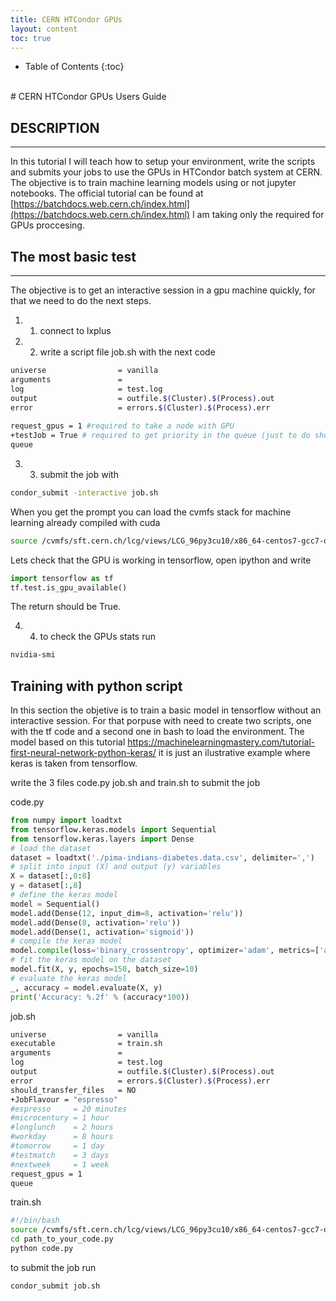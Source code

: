 ```yaml
---
title: CERN HTCondor GPUs
layout: content
toc: true
---
```



* Table of Contents 
{:toc}
<br>
# CERN HTCondor GPUs Users Guide

## DESCRIPTION
-----------
In this tutorial I will teach how to setup your environment, write the scripts and submits your jobs to use the GPUs in HTCondor batch system at CERN.
The objective is to train machine learning  models using or not jupyter notebooks.
The official tutorial can be found at [https://batchdocs.web.cern.ch/index.html](https://batchdocs.web.cern.ch/index.html)
I am taking only the required for GPUs proccesing.


## The most basic test
-----------
The objective is to get an interactive session in a gpu machine quickly,
for that we need to do the next steps.

1. 1) connect to lxplus 


2. 2) write a script file job.sh with the next code


```sh
universe                = vanilla
arguments               = 
log                     = test.log
output                  = outfile.$(Cluster).$(Process).out
error                   = errors.$(Cluster).$(Process).err
                                                                                                                                                                                                                                                             
request_gpus = 1 #required to take a node with GPU                                                                                                                                                                                                                                      
+testJob = True # required to get priority in the queue (just to do short tests)                                                                                                                                                                                                                                              
queue           
```

3. 3) submit the job with


```sh
condor_submit -interactive job.sh
```

When you get the prompt you can load the cvmfs stack for machine learning already compiled with cuda

```sh
source /cvmfs/sft.cern.ch/lcg/views/LCG_96py3cu10/x86_64-centos7-gcc7-opt/setup.sh 
```

Lets check that the GPU is working in tensorflow,
open ipython and write

```py
import tensorflow as tf 
tf.test.is_gpu_available()
```

The return should be True.

4. 4) to check the GPUs stats run
```sh
nvidia-smi
```




## Training with python script
In this  section the objetive is to train a basic model in tensorflow
without an interactive session. For that porpuse with need to create two scripts, one with the tf code and a second one in 
bash to load the environment. 
The model based on this tutorial https://machinelearningmastery.com/tutorial-first-neural-network-python-keras/
it is just an ilustrative example where keras is taken from tensorflow.

write the 3 files code.py job.sh and train.sh to submit the job

code.py
```py
from numpy import loadtxt
from tensorflow.keras.models import Sequential
from tensorflow.keras.layers import Dense
# load the dataset
dataset = loadtxt('./pima-indians-diabetes.data.csv', delimiter=',')
# split into input (X) and output (y) variables
X = dataset[:,0:8]
y = dataset[:,8]
# define the keras model
model = Sequential()
model.add(Dense(12, input_dim=8, activation='relu'))
model.add(Dense(8, activation='relu'))
model.add(Dense(1, activation='sigmoid'))
# compile the keras model
model.compile(loss='binary_crossentropy', optimizer='adam', metrics=['accuracy'])
# fit the keras model on the dataset
model.fit(X, y, epochs=150, batch_size=10)
# evaluate the keras model
_, accuracy = model.evaluate(X, y)
print('Accuracy: %.2f' % (accuracy*100))
```
job.sh
```.sh
universe                = vanilla
executable              = train.sh
arguments               = 
log                     = test.log
output                  = outfile.$(Cluster).$(Process).out
error                   = errors.$(Cluster).$(Process).err
should_transfer_files   = NO
+JobFlavour = "espresso"
#espresso     = 20 minutes
#microcentury = 1 hour
#longlunch    = 2 hours
#workday      = 8 hours
#tomorrow     = 1 day
#testmatch    = 3 days
#nextweek     = 1 week
request_gpus = 1
queue
```

train.sh

```.sh
#!/bin/bash
source /cvmfs/sft.cern.ch/lcg/views/LCG_96py3cu10/x86_64-centos7-gcc7-opt/setup.sh
cd path_to_your_code.py
python code.py
```


to submit the job run
```.sh
condor_submit job.sh
```
